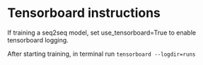 # Tensorboard instructions

If training a seq2seq model, set use_tensorboard=True to enable tensorboard logging.

After starting training, in terminal run `tensorboard --logdir=runs` 